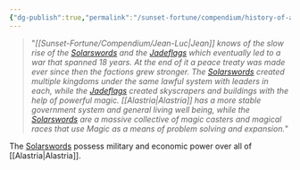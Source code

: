 ```yaml
---
{"dg-publish":true,"permalink":"/sunset-fortune/compendium/history-of-alastria/","tags":["info","sf"],"noteIcon":"","created":"2024-02-07T19:56:55.754+10:30"}
---
```


>"*[[Sunset-Fortune/Compendium/Jean-Luc\|Jean]] knows of the slow rise of the [Solarswords](SolarSwords.md) and the [Jadeflags](Jadeflags) which eventually led to a war that spanned 18 years. At the end of it a peace treaty was made ever since then the factions grew stronger. The [Solarswords](SolarSwords.md) created multiple kingdoms under the same lawful system with leaders in each, while the [Jadeflags](Jadeflags) created skyscrapers and buildings with the help of powerful magic. [[Alastria\|Alastria]] has a more stable government system and general living well being, while the [Solarswords](SolarSwords.md) are a massive collective of magic casters and magical races that use Magic as a means of problem solving and expansion.*"

The [Solarswords](SolarSwords.md) possess military and economic power over all of [[Alastria\|Alastria]].